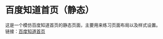 # 百度知道首页（静态）
这是一个模仿百度知道首页的静态页面，主要用来练习页面布局以及样式设置。
链接：[百度知道首页](https://imwangpan.github.io/baiduzhidao/百度知道首页（静态）.html)
